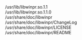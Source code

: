 /usr/lib/libwinpr.so.1.1  
/usr/lib/libwinpr.so.1.1.0  
/usr/share/doc/libwinpr  
/usr/share/doc/libwinpr/ChangeLog  
/usr/share/doc/libwinpr/LICENSE  
/usr/share/doc/libwinpr/README  
